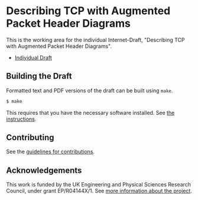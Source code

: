 # Describing TCP with Augmented Packet Header Diagrams

This is the working area for the individual Internet-Draft, "Describing TCP with Augmented Packet Header Diagrams".

* [Individual Draft](https://tools.ietf.org/html/draft-mcquistin-augmented-tcp-example)

## Building the Draft

Formatted text and PDF versions of the draft can be built using `make`.

```sh
$ make
```

This requires that you have the necessary software installed.  See
[the instructions](https://github.com/martinthomson/i-d-template/blob/master/doc/SETUP.md).


## Contributing

See the
[guidelines for contributions](https://github.com/glasgow-ipl/draft-mcquistin-augmented-tcp-example/blob/master/CONTRIBUTING.md).

## Acknowledgements

This work is funded by the UK Engineering and Physical Sciences Research
Council, under grant EP/R04144X/1. See [more information about the project](https://github.com/glasgow-ipl/draft-mcquistin-augmented-tcp-example/blob/master/FUNDING.md).
